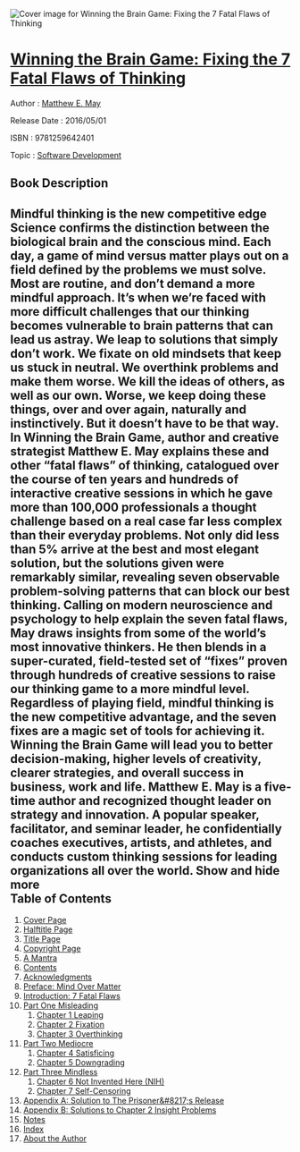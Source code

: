 ![Cover image for Winning the Brain Game: Fixing the 7 Fatal Flaws of Thinking](https://imgdetail.ebookreading.net/cover/cover/software_development/EB9781259642401.jpg)

[Winning the Brain Game: Fixing the 7 Fatal Flaws of Thinking](https://ebookreading.net/view/book/Winning+the+Brain+Game%3A+Fixing+the+7+Fatal+Flaws+of+Thinking-EB9781259642401_1.html "Winning the Brain Game: Fixing the 7 Fatal Flaws of Thinking")
====================================================================================================================

Author : [Matthew E. May](https://ebookreading.net/search/author/Matthew+E.+May)

Release Date : 2016/05/01

ISBN : 9781259642401

Topic : [Software Development](https://ebookreading.net/search/category/software-development)

Book Description
-----------------

 Mindful thinking is the new competitive edge
Science confirms the distinction between the biological brain and the conscious mind. Each day, a game of mind versus matter plays out on a field defined by the problems we must solve. Most are routine, and don’t demand a more mindful approach. It’s when we’re faced with more difficult challenges that our thinking becomes vulnerable to brain patterns that can lead us astray.
We leap to solutions that simply don’t work. We fixate on old mindsets that keep us stuck in neutral. We overthink problems and make them worse. We kill the ideas of others, as well as our own. Worse, we keep doing these things, over and over again, naturally and instinctively.
But it doesn’t have to be that way.
In Winning the Brain Game, author and creative strategist Matthew E. May explains these and other “fatal flaws” of thinking, catalogued over the course of ten years and hundreds of interactive creative sessions in which he gave more than 100,000 professionals a thought challenge based on a real case far less complex than their everyday problems. Not only did less than 5% arrive at the best and most elegant solution, but the solutions given were remarkably similar, revealing seven observable problem-solving patterns that can block our best thinking.
Calling on modern neuroscience and psychology to help explain the seven fatal flaws, May draws insights from some of the world’s most innovative thinkers. He then blends in a super-curated, field-tested set of “fixes” proven through hundreds of creative sessions to raise our thinking game to a more mindful level. Regardless of playing field, mindful thinking is the new competitive advantage, and the seven fixes are a magic set of tools for achieving it.
Winning the Brain Game will lead you to better decision-making, higher levels of creativity, clearer strategies, and overall success in business, work and life.
Matthew E. May is a five-time author and recognized thought leader on strategy and innovation. A popular speaker, facilitator, and seminar leader, he confidentially coaches executives, artists, and athletes, and conducts custom thinking sessions for leading organizations all over the world. 
        Show and hide more                
Table of Contents
-----------------

1. [Cover Page](https://ebookreading.net/view/book/Winning+the+Brain+Game%3A+Fixing+the+7+Fatal+Flaws+of+Thinking-EB9781259642401_1.html)
1. [Halftitle Page](https://ebookreading.net/view/book/Winning+the+Brain+Game%3A+Fixing+the+7+Fatal+Flaws+of+Thinking-EB9781259642401_3.html)
1. [Title Page](https://ebookreading.net/view/book/Winning+the+Brain+Game%3A+Fixing+the+7+Fatal+Flaws+of+Thinking-EB9781259642401_4.html)
1. [Copyright Page](https://ebookreading.net/view/book/Winning+the+Brain+Game%3A+Fixing+the+7+Fatal+Flaws+of+Thinking-EB9781259642401_5.html)
1. [A Mantra](https://ebookreading.net/view/book/Winning+the+Brain+Game%3A+Fixing+the+7+Fatal+Flaws+of+Thinking-EB9781259642401_6.html)
1. [Contents](https://ebookreading.net/view/book/Winning+the+Brain+Game%3A+Fixing+the+7+Fatal+Flaws+of+Thinking-EB9781259642401_7.html)
1. [Acknowledgments](https://ebookreading.net/view/book/Winning+the+Brain+Game%3A+Fixing+the+7+Fatal+Flaws+of+Thinking-EB9781259642401_8.html)
1. [Preface: Mind Over Matter](https://ebookreading.net/view/book/Winning+the+Brain+Game%3A+Fixing+the+7+Fatal+Flaws+of+Thinking-EB9781259642401_9.html)
1. [Introduction: 7 Fatal Flaws](https://ebookreading.net/view/book/Winning+the+Brain+Game%3A+Fixing+the+7+Fatal+Flaws+of+Thinking-EB9781259642401_10.html)
1. [Part One Misleading](https://ebookreading.net/view/book/Winning+the+Brain+Game%3A+Fixing+the+7+Fatal+Flaws+of+Thinking-EB9781259642401_11.html)
    1. [Chapter 1 Leaping](https://ebookreading.net/view/book/Winning+the+Brain+Game%3A+Fixing+the+7+Fatal+Flaws+of+Thinking-EB9781259642401_12.html)
    1. [Chapter 2 Fixation](https://ebookreading.net/view/book/Winning+the+Brain+Game%3A+Fixing+the+7+Fatal+Flaws+of+Thinking-EB9781259642401_13.html)
    1. [Chapter 3 Overthinking](https://ebookreading.net/view/book/Winning+the+Brain+Game%3A+Fixing+the+7+Fatal+Flaws+of+Thinking-EB9781259642401_14.html)
1. [Part Two Mediocre](https://ebookreading.net/view/book/Winning+the+Brain+Game%3A+Fixing+the+7+Fatal+Flaws+of+Thinking-EB9781259642401_15.html)
    1. [Chapter 4 Satisficing](https://ebookreading.net/view/book/Winning+the+Brain+Game%3A+Fixing+the+7+Fatal+Flaws+of+Thinking-EB9781259642401_16.html)
    1. [Chapter 5 Downgrading](https://ebookreading.net/view/book/Winning+the+Brain+Game%3A+Fixing+the+7+Fatal+Flaws+of+Thinking-EB9781259642401_17.html)
1. [Part Three Mindless](https://ebookreading.net/view/book/Winning+the+Brain+Game%3A+Fixing+the+7+Fatal+Flaws+of+Thinking-EB9781259642401_18.html)
    1. [Chapter 6 Not Invented Here (NIH)](https://ebookreading.net/view/book/Winning+the+Brain+Game%3A+Fixing+the+7+Fatal+Flaws+of+Thinking-EB9781259642401_19.html)
    1. [Chapter 7 Self-Censoring](https://ebookreading.net/view/book/Winning+the+Brain+Game%3A+Fixing+the+7+Fatal+Flaws+of+Thinking-EB9781259642401_20.html)
1. [Appendix A: Solution to The Prisoner&amp;#8217;s Release](https://ebookreading.net/view/book/Winning+the+Brain+Game%3A+Fixing+the+7+Fatal+Flaws+of+Thinking-EB9781259642401_21.html)
1. [Appendix B: Solutions to Chapter 2 Insight Problems](https://ebookreading.net/view/book/Winning+the+Brain+Game%3A+Fixing+the+7+Fatal+Flaws+of+Thinking-EB9781259642401_22.html)
1. [Notes](https://ebookreading.net/view/book/Winning+the+Brain+Game%3A+Fixing+the+7+Fatal+Flaws+of+Thinking-EB9781259642401_23.html)
1. [Index](https://ebookreading.net/view/book/Winning+the+Brain+Game%3A+Fixing+the+7+Fatal+Flaws+of+Thinking-EB9781259642401_24.html)
1. [About the Author](https://ebookreading.net/view/book/Winning+the+Brain+Game%3A+Fixing+the+7+Fatal+Flaws+of+Thinking-EB9781259642401_25.html)
